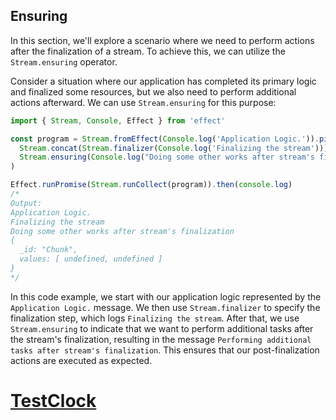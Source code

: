 ## Ensuring

In this section, we'll explore a scenario where we need to perform actions after the finalization of a stream. To achieve this, we can utilize the `Stream.ensuring` operator.

Consider a situation where our application has completed its primary logic and finalized some resources, but we also need to perform additional actions afterward. We can use `Stream.ensuring` for this purpose:

```ts twoslash
import { Stream, Console, Effect } from 'effect'

const program = Stream.fromEffect(Console.log('Application Logic.')).pipe(
  Stream.concat(Stream.finalizer(Console.log('Finalizing the stream'))),
  Stream.ensuring(Console.log("Doing some other works after stream's finalization"))
)

Effect.runPromise(Stream.runCollect(program)).then(console.log)
/*
Output:
Application Logic.
Finalizing the stream
Doing some other works after stream's finalization
{
  _id: "Chunk",
  values: [ undefined, undefined ]
}
*/
```

In this code example, we start with our application logic represented by the `Application Logic.` message. We then use `Stream.finalizer` to specify the finalization step, which logs `Finalizing the stream`. After that, we use `Stream.ensuring` to indicate that we want to perform additional tasks after the stream's finalization, resulting in the message `Performing additional tasks after stream's finalization`. This ensures that our post-finalization actions are executed as expected.

# [TestClock](https://effect.website/docs/testing/testclock/)
